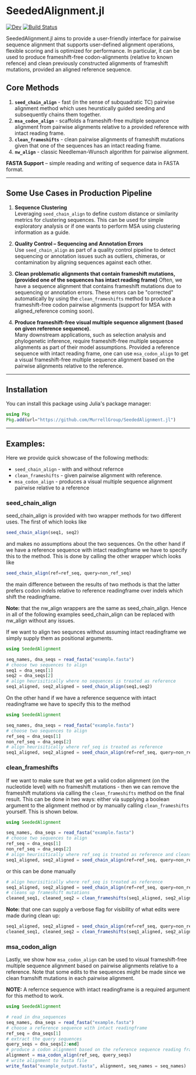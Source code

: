 # SeededAlignment.jl

[![Dev](https://img.shields.io/badge/docs-dev-blue.svg)](https://MurrellGroup.github.io/SeededAlignment.jl/dev/)
[![Build Status](https://github.com/MurrellGroup/SeededAlignment.jl/actions/workflows/CI.yml/badge.svg?branch=main)](https://github.com/MurrellGroup/SeededAlignment.jl/actions/workflows/CI.yml?query=branch%3Amain)

SeededAlignment.jl aims to provide a user-friendly interface for pairwise sequence alignment that supports user-defined alignment operations, flexible scoring and is optimized for performance. In particular, it can be used to produce frameshift-free codon-alignments (relative to known refence) and clean previously constructed alignments of frameshift mutations, provided an aligned reference sequence.

## Core Methods

1. **`seed_chain_align`** - fast (in the sense of subquadratic TC) pairwise alignment method which uses heurstically guided seeding and subsequently chains them together.  
2. **`msa_codon_align`** - scaffolds a frameshift-free multiple sequence alignment from pairwise alignments relative to a provided reference with intact reading frame.  
3. **`clean_frameshifts`** - clean pairwise alignments of frameshift mutations given that one of the sequences has an intact reading frame.  
4. **`nw_align`** - classic Needleman-Wunsch algorithm for pairwise alignment.

**FASTA Support** – simple reading and writing of sequence data in FASTA format.

--- 

## Some Use Cases in Production Pipeline

1. **Sequence Clustering**  
   Leveraging `seed_chain_align` to define custom distance or similarity metrics for clustering sequences. This can be used for simple exploratory analysis or if one wants to perform MSA using clustering information as a guide.

2. **Quality Control – Sequencing and Annotation Errors**  
   Use `seed_chain_align` as part of a quality control pipeline to detect sequencing or annotation issues such as outliers, chimeras, or contamination by aligning sequences against each other.
 
3. **Clean problematic alignments that contain frameshift mutations, (provided one of the sequences has intact reading frame)**
   Often, we have a sequence alignment that contains frameshift mutations due to sequencing or annotation errors. These errors can be "corrected" automatically by using the `clean_frameshifts` method to produce a frameshift-free codon pairwise alignments (support for MSA with aligned_reference coming soon).

4. **Produce frameshift-free visual multiple sequence alignment (based on given reference sequence).**  
   Many downstream applications, such as selection analysis and phylogenetic inference, require frameshift-free multiple sequence alignments as part of their model assumptions. Provided a reference sequence with intact reading frame, one can use `msa_codon_align` to get a visual frameshift-free multiple sequence alignment based on the pairwise alignments relative to the reference. 

---

## Installation

You can install this package using Julia's package manager:

```julia
using Pkg
Pkg.add(url="https://github.com/MurrellGroup/SeededAlignment.jl")
```

---

## Examples:

Here we provide quick showcase of the following methods:

- `seed_chain_align` - with and without refernce
- `clean_frameshifts` - given pairwise alignment with reference. 
- `msa_codon_align` - produces a visual multiple sequence alignment pairwise relative to a reference

### seed_chain_align 

seed_chain_align is provided with two wrapper methods for two different uses. The first of which looks like
```julia
seed_chain_align(seq1, seq2)
```
and makes no assumptions about the two sequences. On the other hand if we have a reference sequence with intact readingframe we have to specify this to the method. This is done by calling the other wrapper which looks like
```julia
seed_chain_align(ref=ref_seq, query=non_ref_seq)
```
the main difference between the results of two methods is that the latter prefers codon indels relative to reference readingframe over indels which shift the readingframe.

**Note:** that the nw_align wrappers are the same as seed_chain_align. Hence in all of the following examples seed_chain_align can be replaced with nw_align without any issues. 

If we want to align two sequnces without assuming intact readingframe we simply supply them as positional arguments. 

```julia
using SeededAlignment

seq_names, dna_seqs = read_fasta("example.fasta")
# choose two sequences to align
seq1 = dna_seqs[1]
seq2 = dna_seqs[2]
# align heurisitically where no sequences is treated as reference
seq1_aligned, seq2_aligned = seed_chain_align(seq1,seq2)
```
On the other hand if we have a reference sequence with intact readingframe we have to specify this to the method

```julia
using SeededAlignment

seq_names, dna_seqs = read_fasta("example.fasta")
# choose two sequences to align
ref_seq = dna_seqs[1]
non_ref_seq = dna_seqs[2]
# align heurisitically where ref_seq is treated as reference
seq1_aligned, seq2_aligned = seed_chain_align(ref=ref_seq, query=non_ref_seq)
```

### clean_frameshifts 

If we want to make sure that we get a valid codon alignment (on the nucleotide level) with no frameshift mutations - then we can remove the frameshift mutations via calling the `clean_frameshifts` method on the final result. This can be done in two ways: either via supplying a boolean argument to the alignment method or by manually calling `clean_frameshifts` yourself. This is shown below. 

```julia
using SeededAlignment

seq_names, dna_seqs = read_fasta("example.fasta")
# choose two sequences to align
ref_seq = dna_seqs[1]
non_ref_seq = dna_seqs[2]
# align heurisitically where ref_seq is treated as reference and cleans up frameshift mutations from final alignment
seq1_aligned, seq2_aligned = seed_chain_align(ref=ref_seq, query=non_ref_seq, clean_up_enabled=true)
```
or this can be done manually
```julia
# align heurisitically where ref_seq is treated as reference
seq1_aligned, seq2_aligned = seed_chain_align(ref=ref_seq, query=non_ref_seq)
# cleans up frameshift mutations
cleaned_seq1, cleaned_seq2 = clean_frameshifts(seq1_aligned, seq2_aligned)
```
**Note:** that one can supply a verbose flag for visibility of what edits were made during clean up:
```julia
seq1_aligned, seq2_aligned = seed_chain_align(ref=ref_seq, query=non_ref_seq, clean_up_enabled=true, verbose=true)
cleaned_seq1, cleaned_seq2 = clean_frameshifts(seq1_aligned, seq2_aligned, verbose=true)
```

### msa_codon_align

Lastly, we show how `msa_codon_align` can be used to visual frameshift-free multiple sequence alignment based on pairwise alignments relative to a reference. Note that some edits to the sequences might be made since we clean framshift mutations in each pairwise alignment. 

**NOTE:** A refernce sequence with intact readingframe is a required argument for this method to work.

```julia
using SeededAlignment

# read in dna_sequences
seq_names, dna_seqs = read_fasta("example.fasta")
# choose a reference sequence with intact readingframe
ref_seq = dna_seqs[1]
# extract the query sequences
query_seqs = dna_seqs[2:end]
# produce a codon alignment based on the reference sequence reading frame
alignment = msa_codon_align(ref_seq, query_seqs)
# write alignment to fasta file
write_fasta("example_output.fasta", alignment, seq_names = seq_names)
```